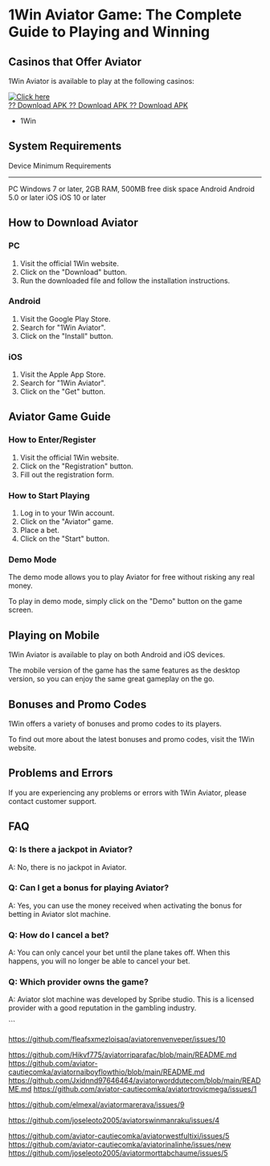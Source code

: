 # 1Win Aviator Game: The Complete Guide to Playing and Winning

## Casinos that Offer Aviator

1Win Aviator is available to play at the following casinos:

[![Click
here](https://readscoops.com/wp-content/uploads/2023/03/Readscoop-aviator-1-1.jpg)](https://traff.sbs/deff)\
[?? Download APK ?? Download APK ?? Download
APK](https://traff.sbs/deff)

-   1Win

## System Requirements

  Device    Minimum Requirements
  --------- ----------------------------------------------------
  PC        Windows 7 or later, 2GB RAM, 500MB free disk space
  Android   Android 5.0 or later
  iOS       iOS 10 or later

## How to Download Aviator

### PC

1.  Visit the official 1Win website.
2.  Click on the "Download" button.
3.  Run the downloaded file and follow the installation instructions.

### Android

1.  Visit the Google Play Store.
2.  Search for "1Win Aviator".
3.  Click on the "Install" button.

### iOS

1.  Visit the Apple App Store.
2.  Search for "1Win Aviator".
3.  Click on the "Get" button.

## Aviator Game Guide

### How to Enter/Register

1.  Visit the official 1Win website.
2.  Click on the "Registration" button.
3.  Fill out the registration form.

### How to Start Playing

1.  Log in to your 1Win account.
2.  Click on the "Aviator" game.
3.  Place a bet.
4.  Click on the "Start" button.

### Demo Mode

The demo mode allows you to play Aviator for free without risking any
real money.

To play in demo mode, simply click on the "Demo" button on the
game screen.

## Playing on Mobile

1Win Aviator is available to play on both Android and iOS devices.

The mobile version of the game has the same features as the desktop
version, so you can enjoy the same great gameplay on the go.

## Bonuses and Promo Codes

1Win offers a variety of bonuses and promo codes to its players.

To find out more about the latest bonuses and promo codes, visit the
1Win website.

## Problems and Errors

If you are experiencing any problems or errors with 1Win Aviator, please
contact customer support.

## FAQ

### Q: Is there a jackpot in Aviator?

A: No, there is no jackpot in Aviator.

### Q: Can I get a bonus for playing Aviator?

A: Yes, you can use the money received when activating the bonus for
betting in Aviator slot machine.

### Q: How do I cancel a bet?

A: You can only cancel your bet until the plane takes off. When this
happens, you will no longer be able to cancel your bet.

### Q: Which provider owns the game?

A: Aviator slot machine was developed by Spribe studio. This is a
licensed provider with a good reputation in the gambling industry.

\`\`\`


https://github.com/fleafsxmezloisaq/aviatorenvenveper/issues/10

https://github.com/Hikvf775/aviatorriparafac/blob/main/README.md
https://github.com/aviator-cautiecomka/aviatornaiboyflowthio/blob/main/README.md
https://github.com/Jxidnnd97646464/aviatorworddutecom/blob/main/README.md
https://github.com/aviator-cautiecomka/aviatortrovicmega/issues/1

https://github.com/elmexal/aviatormarerava/issues/9

https://github.com/joseleoto2005/aviatorswinmanraku/issues/4

https://github.com/aviator-cautiecomka/aviatorwestfultixi/issues/5
https://github.com/aviator-cautiecomka/aviatorinalinhe/issues/new
https://github.com/joseleoto2005/aviatormorttabchaume/issues/5
